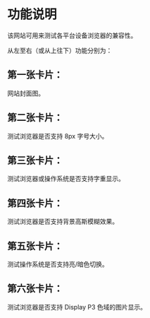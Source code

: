 # 功能说明
该网站可用来测试各平台设备浏览器的兼容性。

从左至右（或从上往下）功能分别为：

## 第一张卡片：
网站封面图。

## 第二张卡片：
测试浏览器是否支持 8px 字号大小。

## 第三张卡片：
测试浏览器或操作系统是否支持字重显示。

## 第四张卡片：
测试浏览器是否支持背景高斯模糊效果。

## 第五张卡片：
测试操作系统是否支持亮/暗色切换。

## 第六张卡片：
测试浏览器是否支持 Display P3 色域的图片显示。
